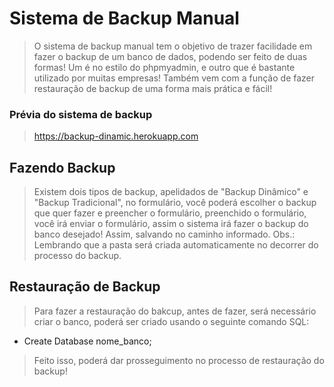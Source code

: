 # Sistema de Backup Manual

> O sistema de backup manual tem o objetivo de trazer facilidade em fazer o backup de um banco de dados, podendo ser feito de duas formas! Um é no estilo do phpmyadmin, e outro que é bastante utilizado por muitas empresas! Também vem com a função de fazer restauração de backup de uma forma mais prática e fácil!

### Prévia do sistema de backup

> https://backup-dinamic.herokuapp.com

## Fazendo Backup

> Existem dois tipos de backup, apelidados de "Backup Dinâmico" e "Backup Tradicional", no formulário, você poderá escolher o backup que quer fazer e preencher o formulário, preenchido o formulário, você irá enviar o formulário, assim o sistema irá fazer o backup do banco desejado! Assim, salvando no caminho informado. Obs.: Lembrando que a pasta será criada automaticamente no decorrer do processo do backup.

## Restauração de Backup

> Para fazer a restauração do bakcup, antes de fazer, será necessário criar o banco, poderá ser criado usando o seguinte comando SQL:

- Create Database nome_banco;

> Feito isso, poderá dar prosseguimento no processo de restauração do backup!